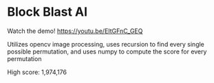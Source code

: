 # Block Blast AI
Watch the demo!
https://youtu.be/EItGFnC_GEQ

Utilizes opencv image processing, uses recursion to find every single possible permutation, and uses numpy to compute the score for every permutation

High score: 1,974,176
